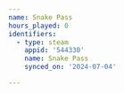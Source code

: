 ```yaml
---
name: Snake Pass
hours_played: 0
identifiers:
  - type: steam
    appid: '544330'
    name: Snake Pass
    synced_on: '2024-07-04'

---
```

